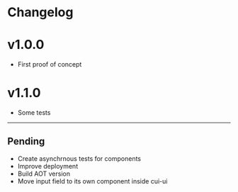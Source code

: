 # Changelog

# v1.0.0

- First proof of concept

# v1.1.0

- Some tests

---

## Pending

- Create asynchrnous tests for components
- Improve deployment
- Build AOT version
- Move input field to its own component inside cui-ui
